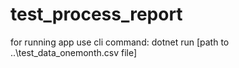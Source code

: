 # test_process_report

for running app use cli command:
dotnet run [path to ..\test_data_onemonth.csv file]